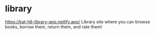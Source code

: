 # library

https://kat-h6-library-app.netlify.app/
Library site where you can browse books, borrow them, return them, and rate them!
